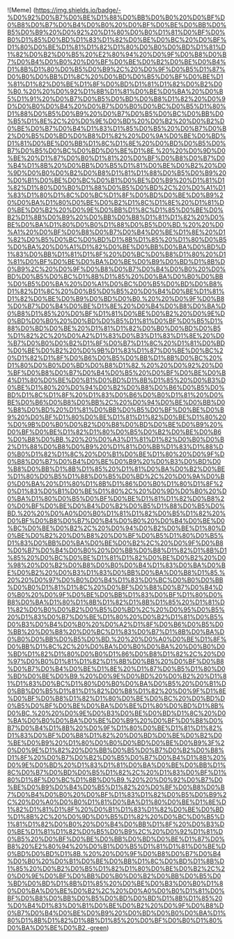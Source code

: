 ![Meme] (https://img.shields.io/badge/-%D0%92%D0%B7%D0%BE%D1%88%D0%BB%D0%B0%20%D0%BF%D0%B8%D0%B7%D0%B4%D0%B0%20%D0%BF%D0%BE%D0%BB%D0%B5%D0%B9%20%D0%92%20%D1%80%D0%B0%D1%81%D0%BF%D0%B0%D1%85%D0%BD%D1%83%D1%82%D0%BE%D0%BC%20%D0%BF%D1%80%D0%BE%D1%81%D1%82%D1%80%D0%B0%D0%BD%D1%81%D1%82%D0%B2%D0%B5%20%E2%80%94%20%D0%9F%D0%B8%D0%B7%D0%B4%D0%B0%20%D0%BF%D0%BE%D0%B2%D0%BE%D0%B4%D1%8B%D1%80%D0%B5%D0%B9%2C%20%D0%9F%D0%B5%D1%87%D0%B0%D0%BB%D1%8C%20%D0%BD%D0%B5%D0%BF%D0%BE%D1%81%D1%82%D0%BE%D1%8F%D0%BD%D1%81%D1%82%D0%B2%D0%B0.%20%20%D0%92%D1%8B%D1%81%D0%BE%D0%BA%20%D0%B5%D1%91%20%D0%B7%D0%B5%D0%BD%D0%B8%D1%82%20%D0%9D%D0%B0%D0%B4%20%D0%B7%D0%B0%D0%BC%D0%B5%D1%80%D1%88%D0%B5%D0%B9%20%D0%B7%D0%B5%D0%BC%D0%BB%D0%B5%D1%8E%2C%20%D0%9E%D0%BD%20%D0%B2%20%D0%B2%D0%BE%D0%B7%D0%B4%D1%83%D1%85%D0%B5%20%D0%B7%D0%B2%D0%B5%D0%BD%D0%B8%D1%82%20%D0%9A%D0%BE%D0%BD%D1%81%D0%BE%D0%BB%D1%8C%D1%8E%20%D0%BD%D0%B5%D0%B7%D0%B5%D0%BC%D0%BD%D0%BE%D1%8E.%20%20%D0%9D%D0%BE%20%D1%87%D0%B0%D1%81%20%D0%BF%D0%B8%D0%B7%D0%B4%D1%8B%20%D0%BB%D0%B5%D1%81%D0%BE%D0%B2%20%D0%9D%D0%B0%D0%B2%D0%B8%D1%81%D1%88%D0%B5%D0%B9%20%D0%B1%D0%BE%D0%BC%D0%B1%D0%BE%D0%B9%20%D1%81%D1%82%D1%80%D0%B0%D1%88%D0%B5%D0%BD%2C%20%D0%A1%D1%83%D1%80%D1%8C%D0%BC%D1%8F%D0%BD%D0%BE%D0%B9%20%D0%BA%D1%80%D0%BE%D0%B2%D1%8C%D1%8E%20%D1%81%D0%BE%D0%B2%20%D0%9E%D0%BB%D1%8C%D1%85%D0%BE%D0%B2%D1%8B%D0%B9%20%D0%BB%D0%B8%D1%81%D1%82%20%D0%BE%D0%BA%D1%80%D0%B0%D1%88%D0%B5%D0%BD.%20%20%D0%A1%20%D0%BF%D0%B8%D0%B7%D0%B4%D0%BE%D1%8E%20%D1%82%D0%B5%D0%BC%D0%BD%D1%8B%D1%85%20%D1%80%D0%B5%D0%BA%20%D0%A1%D1%82%D0%BE%D0%BB%D0%BA%D0%BD%D1%83%D0%BB%D1%81%D1%8F%20%D0%BC%D0%B8%D1%80%20%D1%81%D0%BF%D0%BE%D0%BA%D0%BE%D0%B9%D0%BD%D1%8B%D0%B9%2C%20%D0%9F%D0%B8%D0%B7%D0%B4%D0%B0%20%D0%BD%D0%B5%D0%BC%D1%8B%D1%85%20%D0%BA%D0%B0%D0%BB%D0%B5%D0%BA%20%D0%A1%D0%BC%D0%B5%D0%BD%D0%B8%D1%82%D1%8C%20%D0%B5%D0%B5%20%D0%B4%D0%BE%D1%81%D1%82%D0%BE%D0%B9%D0%BD%D0%B0.%20%20%D0%9F%D0%B8%D0%B7%D0%B4%D0%BE%D1%8E%20%D0%B4%D0%B8%D0%BA%D0%B8%D1%85%20%D0%BF%D1%81%D0%BE%D0%B2%20%D0%9E%D0%BD%D0%B0%20%D0%BD%D0%B5%D1%81%D0%BF%D0%B5%D1%88%D0%BD%D0%BE%20%D1%81%D1%82%D0%B0%D0%BD%D0%B5%D1%82%2C%20%D0%A2%D1%83%D0%B3%D1%83%D1%8E%20%D0%B7%D0%B0%D0%B2%D1%8F%D0%B7%D1%8C%20%D1%81%D0%BD%D0%BE%D0%B2%20%D0%9B%D1%83%D1%87%D0%BE%D0%BC%20%D1%82%D1%8F%D0%B6%D0%B5%D0%BB%D1%8B%D0%BC%20%D1%80%D0%B0%D0%BD%D0%B8%D1%82.%20%20%D0%92%20%D0%BF%D0%B8%D0%B7%D0%B4%D0%B5%20%D0%BF%D0%BE%D0%B4%D1%80%D0%BE%D0%B1%D0%BD%D1%8B%D1%85%20%D0%B3%D0%BE%D1%80%20%D0%94%D0%B2%D0%B8%D0%B6%D0%B5%D0%BD%D1%8C%D1%8F%20%D1%83%D0%B6%D0%B0%D1%81%20%D0%BE%D0%B6%D0%B8%D0%BB%2C%20%D0%94%D0%BE%D0%BB%D0%B8%D0%BD%20%D1%81%D0%BB%D0%B5%D0%BF%D0%BE%D0%B9%20%D0%BF%D1%80%D0%BE%D1%81%D1%82%D0%BE%D1%80%20%D0%9B%D0%B0%D0%B2%D0%B8%D0%BD%D0%BE%D0%B9%20%D0%BF%D0%BE%D1%82%D1%80%D0%B5%D0%B2%D0%BE%D0%B6%D0%B8%D0%BB.%20%20%D0%A3%D1%81%D1%82%D0%B0%D0%B2%D1%88%D0%B8%D0%B9%20%D1%81%D0%BB%D1%83%D1%88%D0%B0%D1%82%D1%8C%20%D0%B1%D0%BE%D1%80%20%D0%9F%D0%B8%D0%B7%D0%B4%D0%BE%D0%B9%20%D0%B3%D0%BD%D0%B8%D0%BB%D1%8B%D1%85%20%D1%81%D0%BA%D0%B2%D0%BE%D1%80%D0%B5%D1%88%D0%B5%D0%BD%2C%20%D0%9A%D0%B0%D0%BA%20%D1%80%D1%8B%D1%86%D0%B0%D1%80%D1%8F%20%D1%83%D0%B1%D0%BE%D1%80%2C%20%D0%9D%D0%B0%20%D0%BA%D1%80%D0%B5%D0%BF%D0%BE%D1%81%D1%82%D0%B8%20%D0%BF%D0%BE%D0%B4%D0%B2%D0%B5%D1%88%D0%B5%D0%BD.%20%20%D0%A0%D0%B0%D1%81%D1%82%D0%B5%D1%82%20%D0%BF%D0%B8%D0%B7%D0%B4%D0%B0%20%D0%B4%D0%BE%D0%BC%D0%BE%D0%B2%2C%20%D0%94%D0%B2%D0%BE%D1%80%D0%BE%D0%B2%20%D0%B8%20%D0%BF%D0%B5%D1%80%D0%B5%D1%83%D0%BB%D0%BA%D0%BE%D0%B2%2C%20%D0%9F%D0%B8%D0%B7%D0%B4%D0%B0%20%D0%BB%D0%B8%D1%82%D1%8B%D1%85%20%D0%BC%D0%BE%D1%81%D1%82%D0%BE%D0%B2%20%D0%98%20%D0%B2%D0%B8%D0%B0%D0%B4%D1%83%D0%BA%D0%BE%D0%B2%20%D0%B3%D1%83%D0%BB%D0%BA%D0%B8%D1%85.%20%20%D0%97%D0%B0%D0%B4%D1%83%D0%BC%D0%B0%D0%BB%D0%B0%D1%81%D1%8C%20%D0%BF%D0%B8%D0%B7%D0%B4%D0%B0%20%D0%9F%D0%BE%D0%BB%D1%83%D0%BF%D1%80%D0%B8%D0%BA%D1%80%D1%8B%D1%82%D1%8B%D1%85%20%D1%81%D1%82%D0%B0%D0%B2%D0%B5%D0%BD%2C%20%D0%95%D0%B5%20%D1%83%D0%B7%D0%BE%D1%80%20%D0%B2%D1%81%D0%B5%D0%B3%D0%B4%D0%B0%20%D0%A2%D1%8F%D0%B6%D0%B5%D0%BB%20%D0%B8%20%D0%BC%D1%83%D0%B7%D1%8B%D0%BA%D0%B0%D0%BB%D0%B5%D0%BD.%20%20%D0%A0%D0%BE%D1%8F%D0%BB%D1%8C%2C%20%D0%BA%D0%B0%D0%BA%20%D0%B0%D0%BD%D1%82%D1%80%D0%B0%D1%86%D0%B8%D1%82%2C%20%D0%97%D0%B0%D1%81%D1%82%D1%8B%D0%BB%20%D0%BF%D0%B8%D0%B7%D0%B4%D0%BE%D1%8E%20%D1%87%D0%B5%D1%80%D0%BD%D0%BE%D0%B9.%20%D0%9E%D0%BD%20%D0%B2%20%D1%81%D1%83%D0%BC%D1%80%D0%B0%D0%BA%D0%B5%20%D0%B1%D0%BB%D0%B5%D1%81%D1%82%D0%B8%D1%82%20%D0%9F%D1%8E%D0%BF%D0%B8%D1%82%D1%80%D0%BE%D0%BC%20%D0%BD%D0%B5%D0%BF%D0%BE%D0%BA%D0%BE%D1%80%D0%BD%D1%8B%D0%BC.%20%20%D0%9E%D0%B3%D0%BE%D0%BD%D1%8C%20%D0%BA%D0%B0%D0%BA%D0%BE%D0%B9%20%D0%BF%D0%B8%D0%B7%D0%B4%D1%8B%20%D0%9F%D1%80%D0%BE%D1%81%D1%82%D1%83%D0%BF%D0%B8%D1%82%20%D0%BD%D0%BE%D0%B2%D0%BE%D0%B9%20%D1%80%D0%B0%D0%BD%D0%BE%D0%B9%3F%20%D0%9E%D1%82%20%D0%BB%D0%B5%D0%B7%D0%B2%D0%B8%D1%8F%20%D0%B7%D0%B2%D0%B5%D0%B7%D0%B4%D1%8B%20%D0%9E%D0%BD%20%D1%83%D1%81%D0%BA%D0%BE%D0%BB%D1%8C%D0%B7%D0%BD%D0%B5%D1%82%2C%20%D1%83%D0%BF%D1%80%D1%8F%D0%BC%D1%8B%D0%B9.%20%20%D0%92%D0%B7%D0%BE%D0%B9%D0%B4%D0%B5%D1%82%20%D0%BF%D0%B8%D0%B7%D0%B4%D0%B0%20%D0%BF%D1%83%D1%82%D0%B5%D0%B9%2C%20%D0%A0%D0%B0%D1%81%D0%BA%D1%80%D0%BE%D1%8E%D1%82%D1%81%D1%8F%20%D0%B1%D1%83%D1%82%D0%BE%D0%BD%D1%8B%2C%20%D0%9D%D0%B5%D1%82%20%D0%BC%D0%B5%D1%81%D1%82%D0%B0%20%D0%B4%D0%BB%D1%8F%20%D0%B3%D0%BE%D1%81%D1%82%D0%B5%D0%B9%2C%20%D0%92%D1%81%D0%B5%20%D0%BF%D0%BE%D0%BB%D0%BD%D0%BE%D1%87%D0%B8%20%E2%80%94%20%D0%B1%D0%B5%D1%81%D1%81%D0%BE%D0%BD%D0%BD%D1%8B.%20%20%D0%9F%D0%B8%D0%B7%D0%B4%D0%B0%20%D0%B1%D0%BE%D0%BB%D1%8C%D0%BD%D1%8B%D1%85%20%D0%B2%D0%B5%D1%82%D1%80%D0%BE%D0%B2%2C%20%D0%9E%D0%BF%D0%BB%D0%B0%D0%B2%D0%BB%D0%B5%D0%BD%D0%BD%D1%8B%D1%85%20%D0%BE%D0%B3%D0%B0%D1%80%D0%BA%D0%BE%D0%B2%2C%20%D0%A0%D0%B0%D1%81%D0%BF%D0%B8%D0%BB%D0%B5%D0%BD%D0%BD%D1%8B%D1%85%20%D0%B4%D1%83%D0%B1%D0%BE%D0%B2%20%D0%9F%D0%B8%D0%B7%D0%B4%D0%BE%D0%B9%20%D0%BD%D0%B0%D0%BA%D1%80%D1%8B%D1%82%D1%8B%D1%85%20%D0%BF%D0%B0%D1%80%D0%BA%D0%BE%D0%B2.-green)
